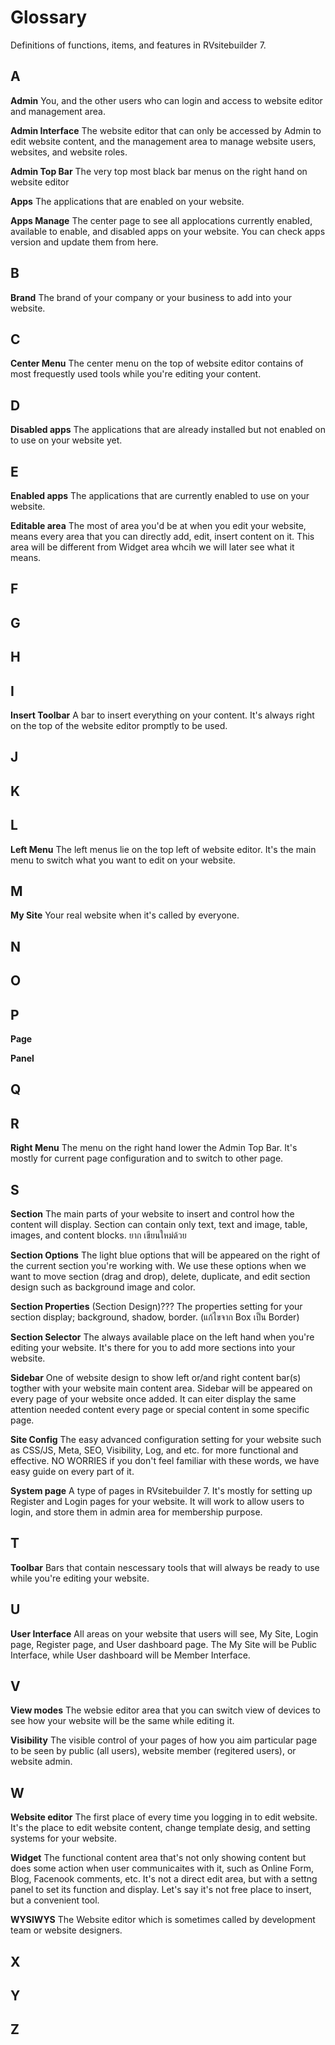 # Glossary

Definitions of functions, items, and features in RVsitebuilder 7.

## A
**Admin**
You, and the other users who can login and access to website editor and management area.

**Admin Interface**
The website editor that can only be accessed by Admin to edit website content, and the management area to manage website users, websites, and website roles.

**Admin Top Bar**
The very top most black bar menus on the right hand on website editor

**Apps**
The applications that are enabled on your website.

**Apps Manage**
The center page to see all applocations currently enabled, available to enable, and disabled apps on your website. You can check apps version and update them from here.

## B
**Brand**
The brand of your company or your business to add into your website.

## C
**Center Menu**
The center menu on the top of website editor contains of most frequestly used tools while you're editing your content.

## D
**Disabled apps**
The applications that are already installed but not enabled on to use on your website yet.

## E
**Enabled apps**
The applications that are currently enabled to use on your website.

**Editable area**
The most of area you'd be at when you edit your website, means every area that you can directly add, edit, insert content on it. This area will be different from Widget area whcih we will later see what it means.

## F

## G

## H

## I
**Insert Toolbar**
A bar to insert everything on your content. It's always right on the top of the website editor promptly to be used.

## J

## K

## L
**Left Menu**
The left menus lie on the top left of website editor. It's the main menu to switch what you want to edit on your website.

## M
**My Site**
Your real website when it's called by everyone.

## N

## O

## P
**Page**

**Panel**



## Q

## R
**Right Menu**
The menu on the right hand lower the Admin Top Bar. It's mostly for current page configuration and to switch to other page.

## S
**Section**
The main parts of your website to insert and control how the content will display. Section can contain only text, text and image, table, images, and content blocks. ยาก เขียนใหม่ด้วย

**Section Options**
The light blue options that will be appeared on the right of the current section you're working with. We use these options when we want to move section (drag and drop), delete, duplicate, and edit section design such as background image and color.

**Section Properties** (Section Design)???
The properties setting for your section display; background, shadow, border. (แก้ไขจาก Box เป็น Border)

**Section Selector**
The always available place on the left hand when you're editing your website. It's there for you to add more sections into your website.

**Sidebar**
One of website design to show left or/and right content bar(s) togther with your website main content area. Sidebar will be appeared on every page of your website once added. It can eiter display the same attention needed content every page or special content in some specific page.

**Site Config**
The easy advanced configuration setting for your website such as CSS/JS, Meta, SEO, Visibility, Log, and etc. for more functional and effective. NO WORRIES if you don't feel familiar with these words, we have easy guide on every part of it.

**System page**
A type of pages in RVsitebuilder 7. It's mostly for setting up Register and Login pages for your website. It will work to allow users to login, and store them in admin area for membership purpose.

## T
**Toolbar**
Bars that contain nescessary tools that will always be ready to use while you're editing your website. 

## U
**User Interface**
All areas on your website that users will see, My Site, Login page, Register page, and User dashboard page. The My Site will be Public Interface, while User dashboard will be Member Interface.

## V
**View modes**
The websie editor area that you can switch view of devices to see how your website will be the same while editing it.

**Visibility**
The visible control of your pages of how you aim particular page to be seen by public (all users), website member (regitered users), or website admin.

## W
**Website editor**
The first place of every time you logging in to edit website. It's the place to edit website content, change template desig, and setting systems for your website.

**Widget**
The functional content area that's not only showing content but does some action when user communicaites with it, such as Online Form, Blog, Facenook comments, etc. It's not a direct edit area, but with a settng panel to set its function and display. Let's say it's not free place to insert, but a convenient tool.

**WYSIWYS**
The Website editor which is sometimes called by development team or website designers.

## X

## Y

## Z